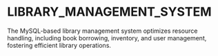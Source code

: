 # LIBRARY_MANAGEMENT_SYSTEM
The MySQL-based library management system optimizes resource handling, including book borrowing, inventory, and user management, fostering efficient library operations.
